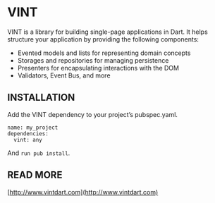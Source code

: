 # VINT

VINT is a library for building single-page applications in Dart. It helps structure your application by providing the following components:

* Evented models and lists for representing domain concepts
* Storages and repositories for managing persistence
* Presenters for encapsulating interactions with the DOM
* Validators, Event Bus, and more

## INSTALLATION

Add the VINT dependency to your project’s pubspec.yaml.

    name: my_project
    dependencies:
      vint: any

And `run pub install`.

## READ MORE

[http://www.vintdart.com](http://www.vintdart.com)